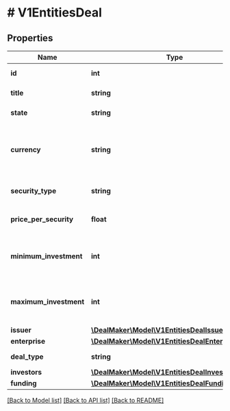 # # V1EntitiesDeal

## Properties

Name | Type | Description | Notes
------------ | ------------- | ------------- | -------------
**id** | **int** | The deal&#39;s unique id. | [optional]
**title** | **string** | The deal title. | [optional]
**state** | **string** | The deal state. | [optional]
**currency** | **string** | The primary currency associated with the deal. | [optional]
**security_type** | **string** | The deal security type. | [optional]
**price_per_security** | **float** | The deal price per security. | [optional]
**minimum_investment** | **int** | The minimum investment amount, in cents. | [optional]
**maximum_investment** | **int** | The maximum investment amount, in cents. | [optional]
**issuer** | [**\DealMaker\Model\V1EntitiesDealIssuer**](V1EntitiesDealIssuer.md) |  | [optional]
**enterprise** | [**\DealMaker\Model\V1EntitiesDealEnterprise**](V1EntitiesDealEnterprise.md) |  | [optional]
**deal_type** | **string** | The deal type. | [optional]
**investors** | [**\DealMaker\Model\V1EntitiesDealInvestorMetrics**](V1EntitiesDealInvestorMetrics.md) |  | [optional]
**funding** | [**\DealMaker\Model\V1EntitiesDealFundingMetrics**](V1EntitiesDealFundingMetrics.md) |  | [optional]

[[Back to Model list]](../../README.md#models) [[Back to API list]](../../README.md#endpoints) [[Back to README]](../../README.md)
